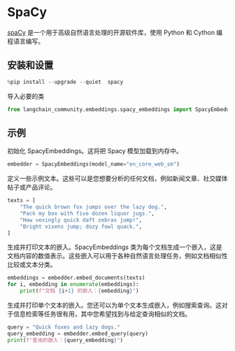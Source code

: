 # SpaCy

[spaCy](https://spacy.io/) 是一个用于高级自然语言处理的开源软件库，使用 Python 和 Cython 编程语言编写。

## 安装和设置

```python
%pip install --upgrade --quiet  spacy
```

导入必要的类

```python
from langchain_community.embeddings.spacy_embeddings import SpacyEmbeddings
```

## 示例

初始化 SpacyEmbeddings。这将把 Spacy 模型加载到内存中。

```python
embedder = SpacyEmbeddings(model_name="en_core_web_sm")
```

定义一些示例文本。这些可以是您想要分析的任何文档，例如新闻文章、社交媒体帖子或产品评论。

```python
texts = [
    "The quick brown fox jumps over the lazy dog.",
    "Pack my box with five dozen liquor jugs.",
    "How vexingly quick daft zebras jump!",
    "Bright vixens jump; dozy fowl quack.",
]
```

生成并打印文本的嵌入。SpacyEmbeddings 类为每个文档生成一个嵌入，这是文档内容的数值表示。这些嵌入可以用于各种自然语言处理任务，例如文档相似性比较或文本分类。

```python
embeddings = embedder.embed_documents(texts)
for i, embedding in enumerate(embeddings):
    print(f"文档 {i+1} 的嵌入：{embedding}")
```

生成并打印单个文本的嵌入。您还可以为单个文本生成嵌入，例如搜索查询。这对于信息检索等任务很有用，其中您希望找到与给定查询相似的文档。

```python
query = "Quick foxes and lazy dogs."
query_embedding = embedder.embed_query(query)
print(f"查询的嵌入：{query_embedding}")
```